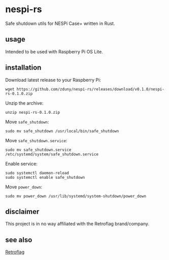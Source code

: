 # nespi-rs
Safe shutdown utils for NESPi Case+ written in Rust.

## usage
Intended to be used with Raspberry Pi OS Lite.

## installation
Download latest release to your Raspberry Pi:

```
wget https://github.com/zduny/nespi-rs/releases/download/v0.1.0/nespi-rs-0.1.0.zip
```

Unzip the archive:
```
unzip nespi-rs-0.1.0.zip 
```

Move `safe_shutdown`:
```
sudo mv safe_shutdown /usr/local/bin/safe_shutdown 
```

Move `safe_shutdown.service`:
```
sudo mv safe_shutdown.service /etc/systemd/system/safe_shutdown.service 
```

Enable service:
```
sudo systemctl daemon-reload
sudo systemctl enable safe_shutdown
```

Move `power_down`:
```
sudo mv power_down /usr/lib/systemd/system-shutdown/power_down
```

## disclaimer
This project is in no way affiliated with the Retroflag brand/company.

## see also
[Retroflag](https://retroflag.com/)
